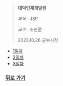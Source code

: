 > **대덕인재개발원** 
> 
> *과목* : JSP
>
> *교수* : 조현준
> 
> 2023.10.26 공부시작

* [1일차](day01.md)
* [2일차](day02.md)
* [3일차](day03.md)


### [뒤로 가기](./../../../..)
